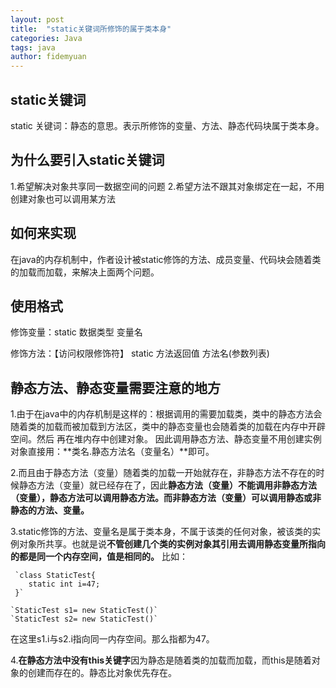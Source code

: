 ```yaml
---
layout: post
title:  "static关键词所修饰的属于类本身"
categories: Java
tags: java 
author: fidemyuan
---
```


## static关键词

static 关键词：静态的意思。表示所修饰的变量、方法、静态代码块属于类本身。

## 为什么要引入static关键词

1.希望解决对象共享同一数据空间的问题
2.希望方法不跟其对象绑定在一起，不用创建对象也可以调用某方法

## 如何来实现

在java的内存机制中，作者设计被static修饰的方法、成员变量、代码块会随着类的加载而加载，来解决上面两个问题。

## 使用格式
修饰变量：static 数据类型 变量名

修饰方法：【访问权限修饰符】 static 方法返回值 方法名(参数列表)

## 静态方法、静态变量需要注意的地方
1.由于在java中的内存机制是这样的：根据调用的需要加载类，类中的静态方法会随着类的加载而被加载到方法区，类中的静态变量也会随着类的加载在内存中开辟空间。然后 再在堆内存中创建对象。
因此调用静态方法、静态变量不用创建实例对象直接用：**类名.静态方法名（变量名）**即可。

2.而且由于静态方法（变量）随着类的加载一开始就存在，非静态方法不存在的时候静态方法（变量）就已经存在了，因此**静态方法（变量）不能调用非静态方法（变量），静态方法可以调用静态方法。而非静态方法（变量）可以调用静态或非静态的方法、变量。**

3.static修饰的方法、变量名是属于类本身，不属于该类的任何对象，被该类的实例对象所共享。也就是说**不管创建几个类的实例对象其引用去调用静态变量所指向的都是同一个内存空间，值是相同的。**
比如：

     `class StaticTest{
		static int i=47;
     }`

	`StaticTest s1= new StaticTest()`
	`StaticTest s2= new StaticTest()`
在这里s1.i与s2.i指向同一内存空间。那么指都为47。

4.**在静态方法中没有this关键字**因为静态是随着类的加载而加载，而this是随着对象的创建而存在的。静态比对象优先存在。
